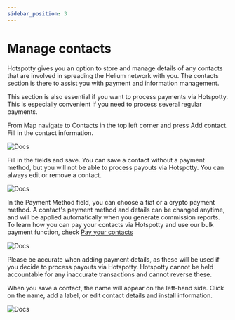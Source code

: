 ```yaml
---
sidebar_position: 3
---
```


# Manage contacts

Hotspotty gives you an option to store and manage details of any contacts that are involved in spreading the Helium network with you. The contacts section is there to assist you with payment and information management.

This section is also essential if you want to process payments via Hotspotty. This is especially convenient if you need to process several regular payments.

From Map navigate to Contacts in the top left corner and press Add contact. Fill in the contact information.

![Docs](/img/workspace/managecontacts1.png)

Fill in the fields and save. You can save a contact without a payment method, but you will not be able to process payouts via Hotspotty. You can always edit or remove a contact.

![Docs](/img/workspace/managecontacts2.png)

In the Payment Method field, you can choose a fiat or a crypto payment method. A contact's payment method and details can be changed anytime, and will be applied automatically when you generate commission reports. To learn how you can pay your contacts via Hotspotty and use our bulk payment function, check [Pay your contacts](../hotspotty-workspace/pay-your-contacts)

![Docs](/img/workspace/managecontacts3.png)

Please be accurate when adding payment details, as these will be used if you decide to process payouts via Hotspotty. Hotspotty cannot be held accountable for any inaccurate transactions and cannot reverse these.

When you save a contact, the name will appear on the left-hand side. Click on the name, add a label, or edit contact details and install information.

![Docs](/img/workspace/managecontacts4.png)
